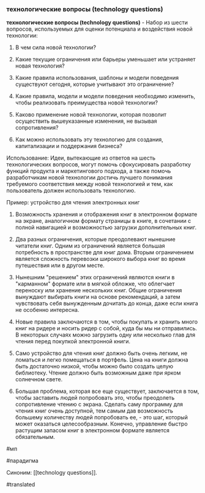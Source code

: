 ### технологические вопросы (technology questions)

**технологические вопросы (technology questions)** - Набор из шести вопросов, используемых для оценки потенциала и воздействия новой технологии:

1. В чем сила новой технологии?

2. Какие текущие ограничения или барьеры уменьшает или устраняет новая технология?

3. Какие правила использования, шаблоны и модели поведения существуют сегодня, которые учитывают это ограничение?

4. Какие правила, модели и модели поведения необходимо изменить, чтобы реализовать преимущества новой технологии?

5. Каково применение новой технологии, которая позволит осуществить вышеуказанные изменения, не вызывая сопротивления?

6. Как можно использовать эту технологию для создания, капитализации и поддержания бизнеса?

Использование: Идеи, вытекающие из ответов на шесть технологических вопросов, могут помочь сфокусировать разработку функций продукта и маркетингового подхода, а также помочь разработчикам новой технологии достичь лучшего понимания требуемого соответствия между новой технологией и тем, как пользователь должен использовать технологию.

Пример: устройство для чтения электронных книг

1. Возможность хранения и отображения книг в электронном формате на экране, аналогичном формату страницы в книге, в сочетании с полной навигацией и возможностью загрузки дополнительных книг.

2. Два разных ограничения, которые преодолевают нынешние читатели книг. Одним из ограничений является большая потребность в пространстве для книг дома. Вторым ограничением является сложность перевозки широкого выбора книг во время путешествия или в другом месте.

3. Нынешним \"решением\" этих ограничений являются книги в \"карманном\" формате или в мягкой обложке, что облегчает переноску или хранение нескольких книг. Общие ограничения вынуждают выбирать книги на основе рекомендаций, а затем чувствовать себя вынужденным дочитать до конца, даже если книга не особенно интересна.

4. Новые правила заключаются в том, чтобы покупать и хранить много книг на ридере и носить ридер с собой, куда бы мы ни отправились. В некоторых случаях можно загрузить одну или несколько глав для чтения перед покупкой электронной книги.

5. Само устройство для чтения книг должно быть очень легким, не ломаться и легко помещаться в портфель. Цена на книги должна быть достаточно низкой, чтобы можно было создать целую библиотеку. Чтение должно быть возможным даже при ярком солнечном свете.

6. Большая проблема, которая все еще существует, заключается в том, чтобы заставить людей попробовать это, чтобы преодолеть сопротивление чтению с экрана. Сделать саму программу для чтения книг очень доступной, тем самым дав возможность большему количеству людей попробовать ее, - это шаг, который может оказаться целесообразным. Конечно, управление быстро растущим запасом книг в электронном формате является обязательным.

#мп

#парадигма

Синоним: [[technology questions]].

#translated
